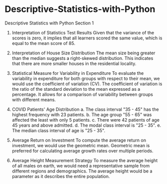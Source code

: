 # Descriptive-Statistics-with-Python
Descriptive Statistics with Python
Section 1
1. Interpretation of Statistics Test Results
Given that the variance of the scores is zero, it implies that all learners scored the same value, which is equal to the mean score of 85.

2. Interpretation of House Size Distribution
The mean size being greater than the median suggests a right-skewed distribution. This indicates that there are more smaller houses in the residential locality.

3. Statistical Measure for Variability in Expenditure
To evaluate the variability in expenditure for both groups with respect to their mean, we would use the coefficient of variation (CV). The coefficient of variation is the ratio of the standard deviation to the mean expressed as a percentage. It allows for a comparison of variability between groups with different means.

4. COVID Patients' Age Distribution
a. The class interval "35 - 45" has the highest frequency with 23 patients.
b. The age group "55 - 65" was affected the least with only 5 patients.
c. There were 42 patients of age 45 years and above admitted.
d. The modal class interval is "25 - 35".
e. The median class interval of age is "25 - 35".

5. Average Return on Investment
To compute the average return on investment, we would use the geometric mean. Geometric mean is preferred for calculating average growth rates over multiple periods.

6. Average Height Measurement Strategy
To measure the average height of all males on earth, we would need a representative sample from different regions and demographics. The average height would be a parameter as it describes the entire population.

